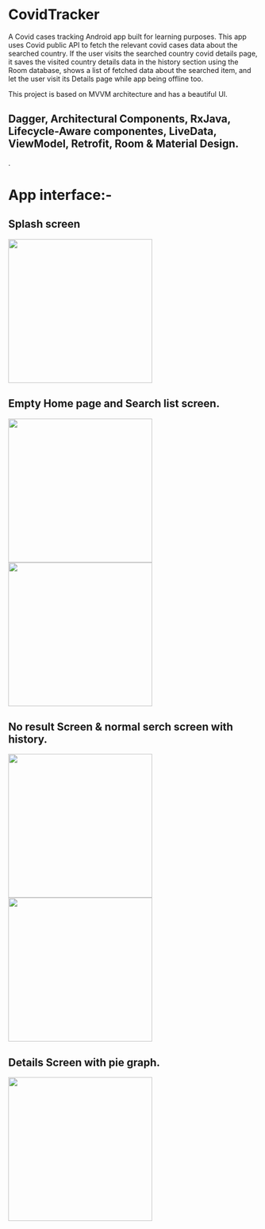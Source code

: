 # CovidTracker
A Covid cases tracking Android app built for learning purposes. This app uses Covid public API to fetch the relevant covid cases data about the searched country. If the user visits the searched country covid details page, it saves the visited country details data in the history section using the Room database, shows a list of fetched data about the searched item, and let the user visit its Details page while app being offline too.

This project is based on MVVM architecture and has a beautiful UI.

## Dagger, Architectural Components,  RxJava, Lifecycle-Aware componentes, LiveData, ViewModel, Retrofit, Room & Material Design.
.


# App interface:-

## Splash screen 

<img src="https://user-images.githubusercontent.com/39986507/120298480-be3f8580-c2e7-11eb-8053-0c8afb95b398.png" width="290">    


## Empty Home page and Search list screen.

<img src="https://user-images.githubusercontent.com/39986507/120298478-be3f8580-c2e7-11eb-9e8e-c7a136b1552b.png" width="290">     <img src="https://user-images.githubusercontent.com/39986507/120298474-bd0e5880-c2e7-11eb-8872-77d9c018b379.png" width="290">                       

## No result Screen & normal serch screen with history.

<img src="https://user-images.githubusercontent.com/39986507/120298487-bf70b280-c2e7-11eb-97b4-86dc3fbe2af3.png" width="290">    <img src="https://user-images.githubusercontent.com/39986507/120301737-cbaa3f00-c2ea-11eb-84c0-0ec3c59c5614.png" width="290">

## Details Screen with pie graph.

<img src="https://user-images.githubusercontent.com/39986507/120298483-bed81c00-c2e7-11eb-90d3-91fea426c060.png" width="290">

